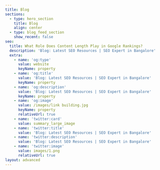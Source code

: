 ```yaml
---
title: Blog
sections:
  - type: hero_section
    title: Blog
    align: center
  - type: blog_feed_section
    show_recent: false
seo:
  title: What Role Does Content Length Play in Google Rankings?
  description: 'Blog: Latest SEO Resources | SEO Expert in Bangalore'
  extra:
    - name: 'og:type'
      value: website
      keyName: property
    - name: 'og:title'
      value: 'Blog: Latest SEO Resources | SEO Expert in Bangalore'
      keyName: property
    - name: 'og:description'
      value: 'Blog: Latest SEO Resources | SEO Expert in Bangalore'
      keyName: property
    - name: 'og:image'
      value: /images/link building.jpg
      keyName: property
      relativeUrl: true
    - name: 'twitter:card'
      value: summary_large_image
    - name: 'twitter:title'
      value: 'Blog: Latest SEO Resources | SEO Expert in Bangalore'
    - name: 'twitter:description'
      value: 'Blog: Latest SEO Resources | SEO Expert in Bangalore'
    - name: 'twitter:image'
      value: images/1.png
      relativeUrl: true
layout: advanced
---
```

